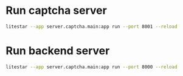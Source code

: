 # Run captcha server

```bash
litestar --app server.captcha.main:app run --port 8001 --reload
```

# Run backend server

```bash
litestar --app server.captcha.main:app run --port 8000 --reload
```
